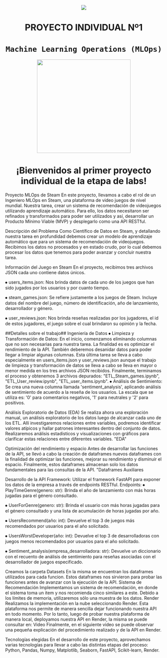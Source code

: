 <p align=center><img src=https://d31uz8lwfmyn8g.cloudfront.net/Assets/logo-henry-white-lg.png><p>

# <h1 align=center> **PROYECTO INDIVIDUAL Nº1** </h1>

# <h1 align=center>**`Machine Learning Operations (MLOps)`**</h1>

<p align="center">
<img src="https://user-images.githubusercontent.com/67664604/217914153-1eb00e25-ac08-4dfa-aaf8-53c09038f082.png"  height=300>
</p>

<h1 align=center>¡Bienvenidos al primer proyecto individual de la etapa de labs! </h1>

Proyecto MLOps de Steam
En este proyecto, llevamos a cabo el rol de un Ingeniero MLOps en Steam, una plataforma de video juegos de nivel mundial. Nuestra tarea, crear un sistema de recomendación de videojuegos utilizando aprendizaje automático. Para ello, los datos necesitaron ser refinados y transformados para poder ser utilizados y así, desarrollar un Producto Mínimo Viable (MVP) y desplegarlo como una API RESTful.

Descripción del Problema
Como Científico de Datos en Steam, y detallando nuestra tarea en profundidad debemos crear un modelo de aprendizaje automático que para un sistema de recomendación de videojuegos. Recibimos los datos no procesados y en estado crudo, por lo cual debemos procesar los datos que tenemos para poder avanzar y concluir nuestra tarea. 

Información del Juego en Steam
En el proyecto, recibimos tres archivos JSON cada uno contiene datos únicos. 

⦁	users_items.json: Nos brinda datos de cada uno de los juegos que han sido jugados por los usuarios y por cuanto tiempo.

⦁	steam_games.json: Se refiere justamente a los juegos de Steam. Incluye datos del nombre del juego, número de identificación, año de lanzamiento, desarrollador y género. 

⦁	user_reviews.json: Nos brinda reseñas realizadas por los jugadores, el id de estos jugadores, el juego sobre el cual brindaron su opinión y la fecha.

##Detalles sobre el trabajo##
Ingeniería de Datos
⦁	Limpieza y Transformación de Datos: En el inicio, comenzamos eliminando columnas que no son necesarias para nuestra tarea. La finalidad es es optimizar el rendimiento de la API. También deberemos desanidar datos para poder llegar a limpiar algunas columnas. Esta última tarea se lleva a cabo especialmente en users_items.json y user_reviews.json aunque el trabajo de limpieza y transformación de datos se lleva a cabo se lleva en mayor o menor medida en los tres archivos JSON recibidos. Finalmente, terminamos el proceso y obtenemos 3 archivos depurados: "ETL_Steam_games.ipynb", "ETL_User_review.ipynb", "ETL_user_items.ipynb". 
⦁	Análisis de Sentimiento: Se crea una nueva columna llamada 'sentiment_analysis', aplicando análisis de sentimiento de acuerdo a la reseña de los usuarios. La escala que se utiliza es: '0' para comentarios negativos, '1' para neutrales y '2' para positivos.

Análisis Exploratorio de Datos (EDA)
Se realiza ahora una exploración manual, un análisis exploratorio de los datos luego de alcanzar cada uno de los ETL. Allí investigaremos relaciones entre variables, podremos  identificar valores atípicos y hallar patrones interesantes dentro del conjunto de datos. Realizaremos análisis estadísticos y visualizaciones con gráficos para clarificar estas relaciones entre diferentes variables. "EDA"

Optimización del rendimiento y espacio
Antes de desarrollar las funciones de la API, se llevó a cabo la creación de dataframes nuevos dataframes con la finalidad de optimizar las funciones, mejorar su rendimiento y disminuir el espacio. Finalmente, estos dataframes almacenan solo los datos fundamentales para las consultas de la API. "Dataframes Auxiliares

Desarrollo de la API
Framework: Utilizar el framework FastAPI para exponer los datos de la empresa a través de endpoints RESTful.
Endpoints:
⦁	PlayTimeGenre(genero: str): Brinda el año de lanzamiento con más horas jugadas para el género consultado.

⦁	UserForGenre(genero: str): Brinda el usuario con más horas jugadas para el género consultado y una lista de acumulación de horas jugadas por año.

⦁	UsersRecommend(año: int): Devuelve el top 3 de juegos más recomendados por usuarios para el año solicitado.

⦁	UsersWorstDeveloper(año: int): Devuelve el top 3 de desarrolladoras con juegos menos recomendados por usuarios para el año solicitado.

⦁	Sentiment_analysis(empresa_desarrolladora: str): Devuelve un diccionario con el recuento de análisis de sentimiento para reseñas asociadas con el desarrollador de juegos especificado.

Creamos la carpeta Datasets
En la misma se encuentran los dataframes utilizados para cada funcion. Estos dataframes nos sirvieron para probar las funciones antes de avanzar con la ejecución de la API. 
Sistema de Recomendación
Implementamos un sistema de recomendación, en donde el sistema toma un item y nos recomienda cinco similares a este. Debido a los límites de memoria, utilizaremos sólo una muestra de los datos. 
Render
Realizamos la implementación en la nube seleccionando Render. Esta plataforma nos permite de manera sencilla dejar funcionando nuestra API en todo momento. Por lo tanto, luego de probar nuestra plataforma de manera local, deployamos nuestra API en Render, la misma se puede consultar en: 
Video
Finalmente, en el siguiente video se puede observar una pequeña explicación del procedimiento realizado y de la API en Render. 

Tecnologías elegidas
En el desarrollo de este proyecto, aprovechamos varias tecnologías para llevar a cabo las distintas etapas del proceso:
Python, Pandas, Numpy, Matplotlib, Seaborn, FastAPI, Scikit-learn, Render.

